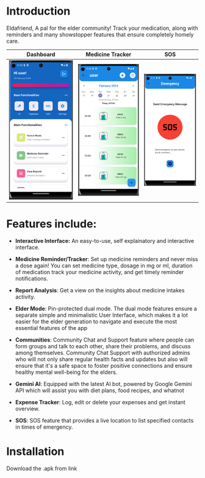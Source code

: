 # Introduction

Eldafriend, A pal for the elder community!
Track your medication, along with reminders and many showstopper features that ensure completely homely care.


Dashboard            |  Medicine Tracker          |  SOS
:-------------------------:|:-------------------------:|:-------------------------:
![Dashboard](screenShots/dashpage.png)  |  ![Medicine Tracker](screenShots/medicine_page.png) |  ![SOS](screenShots/sos_img.png)



# Features include:

  * **Interactive Interface:** An easy-to-use, self explainatory and interactive interface.

  * **Medicine Reminder/Tracker**: Set up medicine reminders and never miss a dose again! You can set medicine type, dosage in mg or ml, duration of medication track your medicine activity, and get timely reminder notifications.

  * **Report Analysis**: Get a view on the insights about medicine intakes activity.

  * **Elder Mode**: Pin-protected dual mode. The dual mode features ensure a separate simple and minimalistic User Interface, which makes it a lot easier for the elder generation to navigate and execute the most essential features of the app

  * **Communities**: Community Chat and Support feature where people can form groups and talk to each other, share their problems, and discuss among themselves. Community Chat Support with authorized admins who will not only share regular health facts and updates but also will ensure that it's a safe space to foster positive connections and ensure healthy mental well-being for the elders.

  * **Gemini AI**: Equipped with the latest AI bot, powered by Google Gemini API which will assist you with diet plans, food recipes, and whatnot

  * **Expense Tracker**: Log, edit or delete your expenses and get instant overview.

  * **SOS**: SOS feature that provides a live location to list specified contacts in times of emergency.


# Installation

Download the .apk from link


